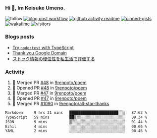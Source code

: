 ### Hi 👋, Im Keisuke Umeno.

<!--
**9renpoto/9renpoto** is a ✨ _special_ ✨ repository because its `README.md` (this file) appears on your GitHub profile.

Here are some ideas to get you started:

- 🔭 I’m currently working on ...
- 🌱 I’m currently learning ...
- 👯 I’m looking to collaborate on ...
- 🤔 I’m looking for help with ...
- 💬 Ask me about ...
- 📫 How to reach me: ...
- 😄 Pronouns: ...
- ⚡ Fun fact: ...
-->

![follow](https://img.shields.io/github/followers/9renpoto?label=Follow&style=social)
[![blog post workflow](https://github.com/9renpoto/9renpoto/actions/workflows/blog.yml/badge.svg)](https://github.com/9renpoto/9renpoto/actions/workflows/blog.yml)
[![github activity readme](https://github.com/9renpoto/9renpoto/actions/workflows/activity.yml/badge.svg)](https://github.com/9renpoto/9renpoto/actions/workflows/activity.yml)
[![pinned-gists](https://github.com/9renpoto/9renpoto/actions/workflows/pin-gist.yml/badge.svg)](https://github.com/9renpoto/9renpoto/actions/workflows/pin-gist.yml)
[![wakatime](https://github.com/9renpoto/9renpoto/actions/workflows/waka-readme-status.yml/badge.svg)](https://github.com/9renpoto/9renpoto/actions/workflows/waka-readme-status.yml)
![visitors](https://komarev.com/ghpvc/?username=9renpoto&label=Profile%20views&color=0e75b6&style=flat)

### Blogs posts

<!-- BLOG-POST-LIST:START -->
- [Try `node:test` with TypeScript](https://9renpoto.win/entry/2023/07/23/node-test-runner)
- [Thank you Google Domain](https://9renpoto.win/entry/2023/07/08/new-domain)
- [ストック情報の優位性を私生活で評価する](https://9renpoto.win/entry/2023/05/28/stock)
<!-- BLOG-POST-LIST:END -->

### Activity

<!--START_SECTION:activity-->
1. 🎉 Merged PR [#48](https://github.com/9renpoto/poem/pull/48) in [9renpoto/poem](https://github.com/9renpoto/poem)
2. 💪 Opened PR [#48](https://github.com/9renpoto/poem/pull/48) in [9renpoto/poem](https://github.com/9renpoto/poem)
3. 🎉 Merged PR [#47](https://github.com/9renpoto/poem/pull/47) in [9renpoto/poem](https://github.com/9renpoto/poem)
4. 💪 Opened PR [#47](https://github.com/9renpoto/poem/pull/47) in [9renpoto/poem](https://github.com/9renpoto/poem)
5. 🎉 Merged PR [#1090](https://github.com/9renpoto/all-star-thanks/pull/1090) in [9renpoto/all-star-thanks](https://github.com/9renpoto/all-star-thanks)
<!--END_SECTION:activity-->

<!--START_SECTION:waka-->

```txt
Markdown     9 hrs 21 mins   ██████████████████████░░░   87.63 %
TypeScript   59 mins         ██▒░░░░░░░░░░░░░░░░░░░░░░   09.34 %
JSON         9 mins          ▒░░░░░░░░░░░░░░░░░░░░░░░░   01.44 %
Ezhil        4 mins          ░░░░░░░░░░░░░░░░░░░░░░░░░   00.66 %
YAML         2 mins          ░░░░░░░░░░░░░░░░░░░░░░░░░   00.46 %
```

<!--END_SECTION:waka-->
